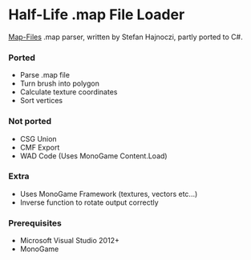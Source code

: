 # Half-Life .map File Loader

[Map-Files](https://github.com/stefanha/map-files) .map parser, written by Stefan Hajnoczi, partly ported to C#.

### Ported
* Parse .map file
* Turn brush into polygon
* Calculate texture coordinates
* Sort vertices

### Not ported
* CSG Union 
* CMF Export
* WAD Code (Uses MonoGame Content.Load<Texture2D>)

### Extra
* Uses MonoGame Framework (textures, vectors etc...)
* Inverse function to rotate output correctly

### Prerequisites
* Microsoft Visual Studio 2012+
* MonoGame 
